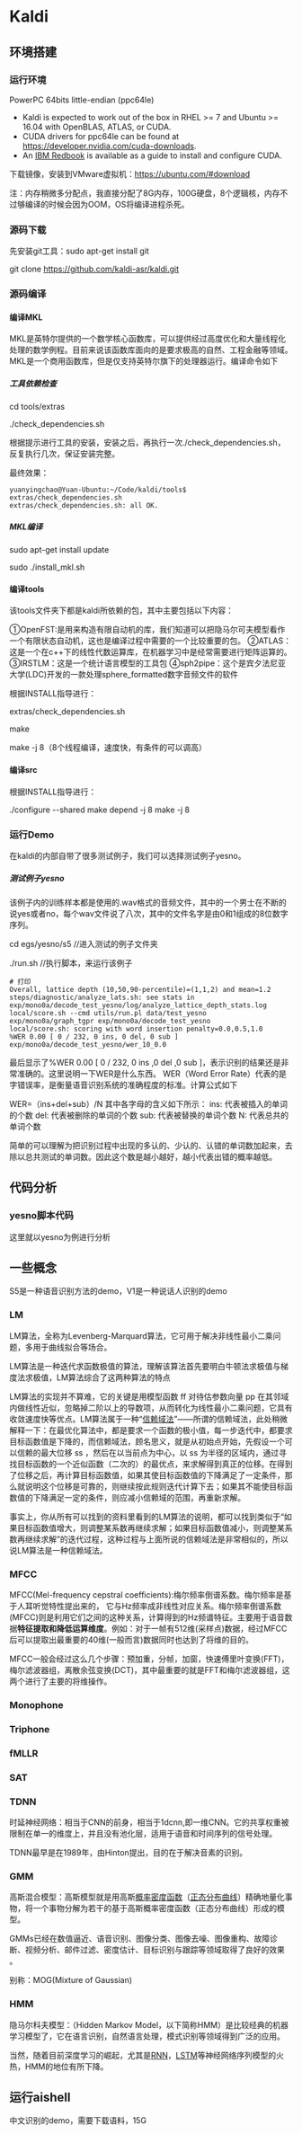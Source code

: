 # Kaldi

## 环境搭建

### 运行环境

PowerPC 64bits little-endian (ppc64le)

- Kaldi is expected to work out of the box in RHEL >= 7 and Ubuntu >= 16.04 with OpenBLAS, ATLAS, or CUDA.
- CUDA drivers for ppc64le can be found at https://developer.nvidia.com/cuda-downloads.
- An [IBM Redbook](https://www.redbooks.ibm.com/abstracts/redp5169.html) is available as a guide to install and configure CUDA.

下载镜像，安装到VMware虚拟机：https://ubuntu.com/#download

注：内存稍微多分配点，我直接分配了8G内存，100G硬盘，8个逻辑核，内存不过够编译的时候会因为OOM，OS将编译进程杀死。

### 源码下载

先安装git工具：sudo apt-get install git

git clone https://github.com/kaldi-asr/kaldi.git

### 源码编译

#### 编译MKL

MKL是英特尔提供的一个数学核心函数库，可以提供经过高度优化和大量线程化处理的数学例程。目前来说该函数库面向的是要求极高的自然、工程金融等领域。MKL是一个商用函数库，但是仅支持英特尔旗下的处理器运行。编译命令如下

##### 工具依赖检查

cd  tools/extras

./check_dependencies.sh

根据提示进行工具的安装，安装之后，再执行一次./check_dependencies.sh，反复执行几次，保证安装完整。

最终效果：

```shell
yuanyingchao@Yuan-Ubuntu:~/Code/kaldi/tools$ extras/check_dependencies.sh
extras/check_dependencies.sh: all OK.
```

##### MKL编译

sudo apt-get install update 

sudo ./install_mkl.sh

#### 编译tools

该tools文件夹下都是kaldi所依赖的包，其中主要包括以下内容：

①OpenFST:是用来构造有限自动机的库，我们知道可以把隐马尔可夫模型看作一个有限状态自动机，这也是编译过程中需要的一个比较重要的包。
②ATLAS：这是一个在c++下的线性代数运算库，在机器学习中是经常需要进行矩阵运算的。
③IRSTLM：这是一个统计语言模型的工具包
④sph2pipe：这个是宾夕法尼亚大学(LDC)开发的一款处理sphere_formatted数字音频文件的软件

根据INSTALL指导进行：

extras/check_dependencies.sh

make

make -j 8（8个线程编译，速度快，有条件的可以调高）

#### 编译src

根据INSTALL指导进行：

./configure --shared
make depend -j 8
make -j 8

### 运行Demo

在kaldi的内部自带了很多测试例子，我们可以选择测试例子yesno。

##### 测试例子yesno

该例子内的训练样本都是使用的.wav格式的音频文件，其中的一个男士在不断的说yes或者no，每个wav文件说了八次，其中的文件名字是由0和1组成的8位数字序列。

cd  egs/yesno/s5   //进入测试的例子文件夹 

./run.sh  				//执行脚本，来运行该例子

```shell
# 打印
Overall, lattice depth (10,50,90-percentile)=(1,1,2) and mean=1.2
steps/diagnostic/analyze_lats.sh: see stats in exp/mono0a/decode_test_yesno/log/analyze_lattice_depth_stats.log
local/score.sh --cmd utils/run.pl data/test_yesno exp/mono0a/graph_tgpr exp/mono0a/decode_test_yesno
local/score.sh: scoring with word insertion penalty=0.0,0.5,1.0
%WER 0.00 [ 0 / 232, 0 ins, 0 del, 0 sub ] exp/mono0a/decode_test_yesno/wer_10_0.0
```

最后显示了%WER 0.00 [ 0 / 232, 0 ins ,0 del ,0 sub ]，表示识别的结果还是非常准确的。这里说明一下WER是什么东西。
WER（Word Error Rate）代表的是字错误率，是衡量语音识别系统的准确程度的标准。计算公式如下

WER=（ins+del+sub）/N
其中各字母的含义如下所示：
ins:	代表被插入的单词的个数
del:	代表被删除的单词的个数
sub:	代表被替换的单词个数
N:		代表总共的单词个数

简单的可以理解为把识别过程中出现的多认的、少认的、认错的单词数加起来，去除以总共测试的单词数。因此这个数是越小越好，越小代表出错的概率越低。

## 代码分析

### yesno脚本代码

这里就以yesno为例进行分析





## 一些概念

S5是一种语音识别方法的demo，V1是一种说话人识别的demo

### LM

LM算法，全称为Levenberg-Marquard算法，它可用于解决非线性最小二乘问题，多用于曲线拟合等场合。

LM算法是一种迭代求函数极值的算法，理解该算法首先要明白牛顿法求极值与梯度法求极值，LM算法综合了这两种算法的特点

LM算法的实现并不算难，它的关键是用模型函数 ff 对待估参数向量 pp 在其邻域内做线性近似，忽略掉二阶以上的导数项，从而转化为线性最小二乘问题，它具有收敛速度快等优点。LM算法属于一种“[信赖域法](http://www.codelast.com/?p=7488)”——所谓的信赖域法，此处稍微解释一下：在最优化算法中，都是要求一个函数的极小值，每一步迭代中，都要求目标函数值是下降的，而信赖域法，顾名思义，就是从初始点开始，先假设一个可以信赖的最大位移 ss ，然后在以当前点为中心，以 ss 为半径的区域内，通过寻找目标函数的一个近似函数（二次的）的最优点，来求解得到真正的位移。在得到了位移之后，再计算目标函数值，如果其使目标函数值的下降满足了一定条件，那么就说明这个位移是可靠的，则继续按此规则迭代计算下去；如果其不能使目标函数值的下降满足一定的条件，则应减小信赖域的范围，再重新求解。

事实上，你从所有可以找到的资料里看到的LM算法的说明，都可以找到类似于“如果目标函数值增大，则调整某系数再继续求解；如果目标函数值减小，则调整某系数再继续求解”的迭代过程，这种过程与上面所说的信赖域法是非常相似的，所以说LM算法是一种信赖域法。

### MFCC

MFCC(Mel-frequency cepstral coefficients):梅尔频率倒谱系数。梅尔频率是基于人耳听觉特性提出来的， 它与Hz频率成非线性对应关系。梅尔频率倒谱系数(MFCC)则是利用它们之间的这种关系，计算得到的Hz频谱特征。主要用于语音数据**特征提取和降低运算维度**。例如：对于一帧有512维(采样点)数据，经过MFCC后可以提取出最重要的40维(一般而言)数据同时也达到了将维的目的。

MFCC一般会经过这么几个步骤：预加重，分帧，加窗，快速傅里叶变换(FFT)，梅尔滤波器组，离散余弦变换(DCT)，其中最重要的就是FFT和梅尔滤波器组，这两个进行了主要的将维操作。

### Monophone

### Triphone

### fMLLR

### SAT

### TDNN

时延神经网络：相当于CNN的前身，相当于1dcnn,即一维CNN。它的共享权重被限制在单一的维度上，并且没有池化层，适用于语音和时间序列的信号处理。

TDNN最早是在1989年，由Hinton提出，目的在于解决音素的识别。

### GMM

高斯混合模型：高斯模型就是用高斯[概率密度函数](https://baike.baidu.com/item/概率密度函数/5021996)（[正态分布曲线](https://baike.baidu.com/item/正态分布曲线/12726695)）精确地量化事物，将一个事物分解为若干的基于高斯概率密度函数（正态分布曲线）形成的模型。

GMMs已经在数值逼近、语音识别、图像分类、图像去噪、图像重构、故障诊断、视频分析、邮件过滤、密度估计、目标识别与跟踪等领域取得了良好的效果 。

别称：MOG(Mixture of Gaussian)

### HMM

隐马尔科夫模型：（Hidden Markov Model，以下简称HMM）是比较经典的机器学习模型了，它在语言识别，自然语言处理，模式识别等领域得到广泛的应用。

当然，随着目前深度学习的崛起，尤其是[RNN](https://link.zhihu.com/?target=http%3A//www.cnblogs.com/pinard/p/6509630.html)，[LSTM](https://link.zhihu.com/?target=http%3A//www.cnblogs.com/pinard/p/6519110.html)等神经网络序列模型的火热，HMM的地位有所下降。



## 运行aishell

中文识别的demo，需要下载语料，15G

